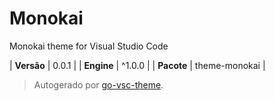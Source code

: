 # Monokai

Monokai theme for Visual Studio Code

| **Versão** | 0.0.1 |
| **Engine** | ^1.0.0 |
| **Pacote** | theme-monokai |

> Autogerado por [go-vsc-theme](https://github.com/natalbu/go-vsc-theme).
